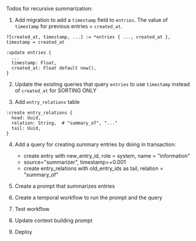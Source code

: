 Todos for recursive summarization:

1. Add migration to add a `timestamp` field to `entries`.
   The value of `timestamp` for previous entries = `created_at`.

  ```
  ?[created_at, timestamp, ...] := *entries { ..., created_at }, timestamp = created_at
  
  :update entries {
    ...
    timestamp: Float,
    created_at: Float default now(),
  }
  ```

2. Update the existing queries that query `entries` to use `timestamp` instead of `created_at` for SORTING ONLY

3. Add `entry_relations` table
  
  ```
  :create entry_relations {
    head: Uuid,
    relation: String,  # "summary_of", "..."
    tail: Uuid,
  }
  ```

4. Add a query for creating summary entries by doing in transaction:
    - create entry with new_entry_id, role = system, name = "information"
    - source="summarizer", timestamp=<timestamp of last entry being summarized>+0.001
    - create entry_relations with old_entry_ids as tail, relation = "summary_of"

5. Create a prompt that summarizes entries

6. Create a temporal workflow to run the prompt and the query

7. Test workflow

8. Update context building prompt

9. Deploy

